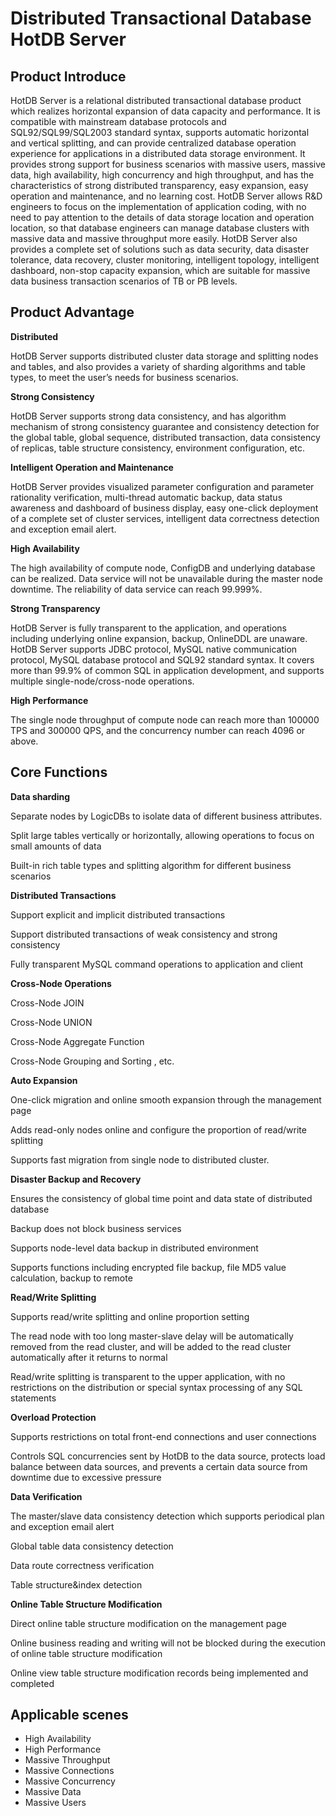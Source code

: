 # Distributed Transactional Database HotDB Server

## Product Introduce

HotDB Server is a relational distributed transactional database product which realizes horizontal expansion of data capacity and performance. It is compatible with mainstream database protocols and SQL92/SQL99/SQL2003 standard syntax, supports automatic horizontal and vertical splitting, and can provide centralized database operation experience for applications in a distributed data storage environment. It provides strong support for business scenarios with massive users, massive data, high availability, high concurrency and high throughput, and has the characteristics of strong distributed transparency, easy expansion, easy operation and maintenance, and no learning cost. HotDB Server allows R&D engineers to focus on the implementation of application coding, with no need to pay attention to the details of data storage location and operation location, so that database engineers can manage  database clusters with massive data and massive throughput more easily. HotDB Server also provides a complete set of solutions such as data security, data disaster tolerance, data recovery, cluster monitoring, intelligent topology, intelligent dashboard, non-stop capacity expansion, which are suitable for massive data business transaction scenarios of TB or PB levels.

## Product Advantage

**Distributed**

HotDB Server supports distributed cluster data storage and splitting nodes and tables, and also provides a variety of sharding algorithms and table types, to meet the user’s needs for business scenarios.

**Strong Consistency**

HotDB Server supports strong data consistency, and has algorithm mechanism of strong consistency guarantee and consistency detection for the global table, global sequence, distributed transaction, data consistency of replicas, table structure consistency, environment configuration, etc.

**Intelligent Operation and Maintenance**

HotDB Server provides visualized parameter configuration and parameter rationality verification, multi-thread automatic backup, data status awareness and dashboard of business display, easy one-click deployment of a complete set of cluster services, intelligent data correctness detection and exception email alert.

**High Availability**

The high availability of compute node, ConfigDB and underlying database can be realized. Data service will not be unavailable during the master node downtime. The reliability of data service can reach 99.999%.

**Strong Transparency**

HotDB Server is fully transparent to the application, and operations including underlying online expansion, backup, OnlineDDL are unaware. HotDB Server supports JDBC protocol, MySQL native communication protocol, MySQL database protocol and SQL92 standard syntax. It covers more than 99.9% of common SQL in application development, and supports multiple single-node/cross-node operations.

**High Performance**

The single node throughput of compute node can reach more than 100000 TPS and 300000 QPS, and the concurrency number can reach 4096 or above.

## Core Functions

**Data sharding**

Separate nodes by LogicDBs to isolate data of different business attributes.

Split large tables vertically or horizontally, allowing operations to focus on small amounts of data

Built-in rich table types and splitting algorithm for different business scenarios

**Distributed Transactions**

Support explicit and implicit distributed transactions

Support distributed transactions of weak consistency and strong consistency

Fully transparent MySQL command operations to application and client

**Cross-Node Operations**

Cross-Node JOIN

Cross-Node UNION

Cross-Node Aggregate Function

Cross-Node Grouping and Sorting , etc.

**Auto Expansion**

One-click migration and online smooth expansion through the management page

Adds read-only nodes online and configure the proportion of read/write splitting

Supports fast migration from single node to distributed cluster.

**Disaster Backup and Recovery**

Ensures the consistency of global time point and data state of distributed database

Backup does not block business services

Supports node-level data backup in distributed environment

Supports functions including encrypted file backup, file MD5 value calculation, backup to remote

**Read/Write Splitting**

Supports read/write splitting and online proportion setting

The read node with too long master-slave delay will be automatically removed from the read cluster, and will be added to the read cluster automatically after it returns to normal

Read/write splitting is transparent to the upper application, with no restrictions on the distribution or special syntax processing of any SQL statements

**Overload Protection**

Supports restrictions on total front-end connections and user connections

Controls SQL concurrencies sent by HotDB to the data source, protects load balance between data sources, and prevents a certain data source from downtime due to excessive pressure

**Data Verification**

The master/slave data consistency detection which supports periodical plan and exception email alert

Global table data consistency detection

Data route correctness verification

Table structure&index detection

**Online Table Structure Modification**

Direct online table structure modification on the management page

Online business reading and writing will not be blocked during the execution of online table structure modification

Online view table structure modification records being implemented and completed

## Applicable scenes

* High Availability
* High Performance
* Massive Throughput
* Massive Connections
* Massive Concurrency
* Massive Data
* Massive Users


